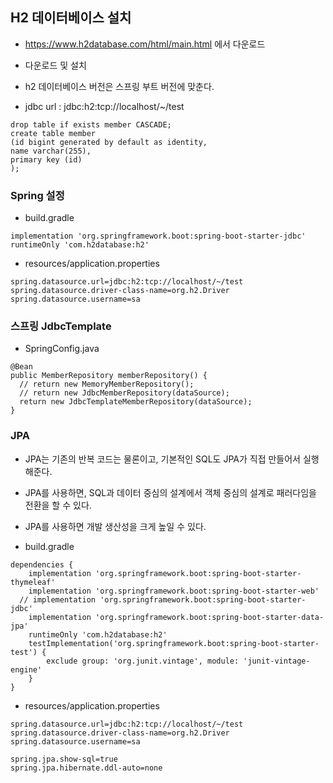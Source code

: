 ## H2 데이터베이스 설치
- https://www.h2database.com/html/main.html 에서 다운로드
- 다운로드 및 설치
- h2 데이터베이스 버전은 스프링 부트 버전에 맞춘다.

- jdbc url :   jdbc:h2:tcp://localhost/~/test
```
drop table if exists member CASCADE;
create table member
(id bigint generated by default as identity,
name varchar(255),
primary key (id)
);
```

### Spring 설정
- build.gradle
```
implementation 'org.springframework.boot:spring-boot-starter-jdbc'
runtimeOnly 'com.h2database:h2'
```
- resources/application.properties
```
spring.datasource.url=jdbc:h2:tcp://localhost/~/test
spring.datasource.driver-class-name=org.h2.Driver
spring.datasource.username=sa
```

### 스프링 JdbcTemplate
- SpringConfig.java
```
@Bean
public MemberRepository memberRepository() {
  // return new MemoryMemberRepository();
  // return new JdbcMemberRepository(dataSource);
  return new JdbcTemplateMemberRepository(dataSource);
}
```

### JPA
- JPA는 기존의 반복 코드는 물론이고, 기본적인 SQL도 JPA가 직접 만들어서 실행해준다.
- JPA를 사용하면, SQL과 데이터 중심의 설계에서 객체 중심의 설계로 패러다임을 전환을 할 수 있다.
- JPA를 사용하면 개발 생산성을 크게 높일 수 있다.

- build.gradle
```
dependencies {
    implementation 'org.springframework.boot:spring-boot-starter-thymeleaf'
    implementation 'org.springframework.boot:spring-boot-starter-web'
  // implementation 'org.springframework.boot:spring-boot-starter-jdbc'
    implementation 'org.springframework.boot:spring-boot-starter-data-jpa'
    runtimeOnly 'com.h2database:h2'
    testImplementation('org.springframework.boot:spring-boot-starter-test') {
        exclude group: 'org.junit.vintage', module: 'junit-vintage-engine'
    }
}
```

- resources/application.properties
```
spring.datasource.url=jdbc:h2:tcp://localhost/~/test
spring.datasource.driver-class-name=org.h2.Driver
spring.datasource.username=sa

spring.jpa.show-sql=true
spring.jpa.hibernate.ddl-auto=none
```
